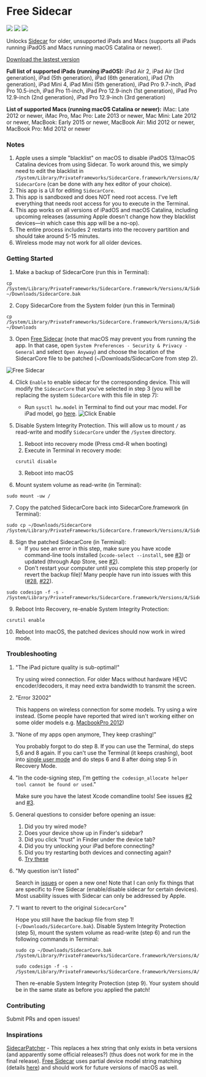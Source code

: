 # Free Sidecar 

[![](https://img.shields.io/github/downloads/ben-z/free-sidecar/total)](https://github.com/ben-z/free-sidecar/releases)
[![](https://img.shields.io/badge/macOS->=10.15%20Catalina-brightgreen)](#)
[![](https://img.shields.io/badge/iPadOS->=13-brightgreen)](#)

Unlocks [Sidecar](https://support.apple.com/en-ca/HT210380) for older, unsupported iPads and Macs (supports all iPads running iPadOS and Macs running macOS Catalina or newer).

[Download the lastest version](https://github.com/ben-z/free-sidecar/releases/latest/download/free-sidecar.zip)

**Full list of supported iPads (running iPadOS):** iPad Air 2, iPad Air (3rd generation), iPad (5th generation), iPad (6th generation), iPad (7th generation), iPad Mini 4, iPad Mini (5th generation), iPad Pro 9.7-inch, iPad Pro 10.5-inch, iPad Pro 11-inch, iPad Pro 12.9-inch (1st generation), iPad Pro 12.9-inch (2nd generation), iPad Pro 12.9-inch (3rd generation)

**List of supported Macs (running macOS Catalina or newer):** iMac: Late 2012 or newer, iMac Pro, Mac Pro: Late 2013 or newer, Mac Mini: Late 2012 or newer, MacBook: Early 2015 or newer, MacBook Air: Mid 2012 or newer, MacBook Pro: Mid 2012 or newer

### Notes
1. Apple uses a simple "blacklist" on macOS to disable iPadOS 13/macOS Catalina devices from using Sidecar. To work around this, we simply need to edit the blacklist in `/System/Library/PrivateFrameworks/SidecarCore.framework/Versions/A/SidecarCore` (can be done with any hex editor of your choice).
1. This app is a UI for editing `SidecarCore`.
1. This app is sandboxed and does NOT need root access. I've left everything that needs root access for you to execute in the Terminal.
1. This app works on all versions of iPadOS and macOS Catalina, including upcoming releases (assuming Apple doesn't change how they blacklist devices—in which case this app will be a no-op).
1. The entire process includes 2 restarts into the recovery partition and should take around 5-15 minutes.
1. Wireless mode may not work for all older devices.

### Getting Started

1. Make a backup of SidecarCore (run this in Terminal):

```
cp /System/Library/PrivateFrameworks/SidecarCore.framework/Versions/A/SidecarCore ~/Downloads/SidecarCore.bak
```

2. Copy SidecarCore from the System folder (run this in Terminal)

```
cp /System/Library/PrivateFrameworks/SidecarCore.framework/Versions/A/SidecarCore ~/Downloads
```

3. Open [Free Sidecar](https://github.com/ben-z/free-sidecar/releases) (note that macOS may prevent you from running the app. In that case, open `System Preferences - Security & Privacy - General` and select `Open Anyway`) and choose the location of the SidecarCore file to be patched (~/Downloads/SidecarCore from step 2).

![Free Sidecar](docs/free-sidecar.png)

4. Click `Enable` to enable sidecar for the corresponding device. This will modify the `SidecarCore` that you've selected in step 3 (you will be replacing the system `SidecarCore` with this file in step 7):
    - Run `sysctl hw.model` in Terminal to find out your mac model. For iPad model, go [here](https://everymac.com/ultimate-mac-lookup/).
![Click Enable](docs/click-enable.png)

5. Disable System Integrity Protection. This will allow us to mount `/` as read-write and modify `SidecarCore` under the `/System` directory.
    1. Reboot into recovery mode (Press cmd-R when booting)
    2. Execute in Terminal in recovery mode:
    ```
    csrutil disable
    ```
    3. Reboot into macOS

6. Mount system volume as read-write (in Terminal):

```
sudo mount -uw /
```

7. Copy the patched SidecarCore back into SidecarCore.framework (in Terminal):

```
sudo cp ~/Downloads/SidecarCore /System/Library/PrivateFrameworks/SidecarCore.framework/Versions/A/SidecarCore
```

8. Sign the patched SidecarCore (in Terminal):
    * If you see an error in this step, make sure you have xcode command-line tools installed (`xcode-select --install`, see [#3]) or updated (through App Store, see [#2]).
    * Don't restart your computer until you complete this step properly (or revert the backup file)! Many people have run into issues with this ([#28], [#22]).

```
sudo codesign -f -s - /System/Library/PrivateFrameworks/SidecarCore.framework/Versions/A/SidecarCore
```

9. Reboot Into Recovery, re-enable System Integrity Protection:

```
csrutil enable
```

10. Reboot Into macOS, the patched devices should now work in wired mode.

### Troubleshooting

1. "The iPad picture quality is sub-optimal!"

    Try using wired connection. For older Macs without hardware HEVC encoder/decoders, it may need extra bandwidth to transmit the screen.
     
1. "Error 32002"

    This happens on wireless connection for some models. Try using a wire instead. (Some people have reported that wired isn't working either on some older models e.g. [MacbookPro 2012](https://www.reddit.com/r/MacOSBeta/comments/dnxxc7/psa_enable_sidecar_on_older_devices_works_for/f5l64ni?utm_source=share&utm_medium=web2x))
    
1. "None of my apps open anymore, They keep crashing!"
    
    You probably forgot to do step 8. If you can use the Terminal, do steps 5,6 and 8 again. If you can't use the Terminal (it keeps crashing), boot into [single user mode](http://osxdaily.com/2018/10/29/boot-single-user-mode-mac/) and do steps 6 and 8 after doing step 5 in Recovery Mode.

1. "In the code-signing step, I'm getting `the codesign_allocate helper tool cannot be found or used`."

    Make sure you have the latest Xcode comandline tools! See issues [#2] and [#3].

1. General questions to consider before opening an issue:
    1. Did you try wired mode?
    1. Does your device show up in Finder's sidebar?
    1. Did you click "trust" in Finder under the device tab?
    1. Did you try unlocking your iPad before connecting?
    1. Did you try restarting both devices and connecting again?
    1. [Try these](https://github.com/ben-z/free-sidecar/issues/39#issuecomment-582487691)

1. "My question isn't listed"
    
    Search in [issues](https://github.com/ben-z/free-sidecar/issues) or open a new one! Note that I can only fix things that are specific to Free Sidecar (enable/disable sidecar for certain devices). Most usability issues with Sidecar can only be addressed by Apple.
    
1. "I want to revert to the original `SidecarCore`"
    
    Hope you still have the backup file from step 1! (`~/Downloads/SidecarCore.bak`). Disable System Integrity Protection (step 5), mount the system volume as read-write (step 6) and run the following commands in Terminal:
    
    ```
    sudo cp ~/Downloads/SidecarCore.bak /System/Library/PrivateFrameworks/SidecarCore.framework/Versions/A/SidecarCore
    
    sudo codesign -f -s - /System/Library/PrivateFrameworks/SidecarCore.framework/Versions/A/SidecarCore
    ```
    
    Then re-enable System Integrity Protection (step 9). Your system should be in the same state as before you applied the patch!

### Contributing

Submit PRs and open issues!

### Inspirations

[SidecarPatcher](https://github.com/pookjw/SidecarPatcher) - This replaces a hex string that only exists in beta versions (and apparently some official releases?) (thus does not work for me in the final release). [Free Sidecar](https://github.com/ben-z/free-sidecar/)
 uses partial device model string matching (details [here](https://github.com/ben-z/free-sidecar/blob/1390f561000ccfc6122bcae0b1fff1cd5da3b0f0/free-sidecar/utils.swift#L83-L91)) and should work for future versions of macOS as well.


[#2]: https://github.com/ben-z/free-sidecar/issues/2
[#3]: https://github.com/ben-z/free-sidecar/issues/3
[#22]: https://github.com/ben-z/free-sidecar/issues/22
[#28]: https://github.com/ben-z/free-sidecar/issues/28

